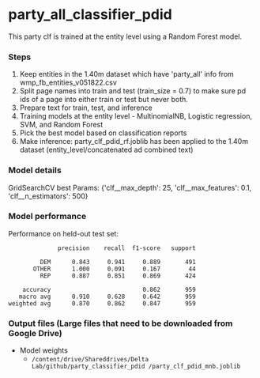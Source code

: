 # party_all_classifier_pdid

This party clf is trained at the entity level using a Random Forest model.

### Steps
1. Keep entities in the 1.40m dataset which have 'party_all' info from wmp_fb_entities_v051822.csv
2. Split page names into train and test (train_size = 0.7) to make sure pd ids of a page into either train or test but never both. 
3. Prepare text for train, test, and inference
4. Training models at the entity level - MultinomialNB, Logistic regression, SVM, and Random Forest
5. Pick the best model based on classification reports
6. Make inference: party_clf_pdid_rf.joblib has been applied to the 1.40m dataset (entity_level/concatenated ad combined text)

### Model details
GridSearchCV best Params:  {'clf__max_depth': 25, 'clf__max_features': 0.1, 'clf__n_estimators': 500}

### Model performance
Performance on held-out test set:
```
              precision    recall  f1-score   support

         DEM      0.843     0.941     0.889       491
       OTHER      1.000     0.091     0.167        44
         REP      0.887     0.851     0.869       424

    accuracy                          0.862       959
   macro avg      0.910     0.628     0.642       959
weighted avg      0.870     0.862     0.847       959
```

### Output files (Large files that need to be downloaded from Google Drive)
* Model weights
    - `/content/drive/Shareddrives/Delta Lab/github/party_classifier_pdid /party_clf_pdid_mnb.joblib`

